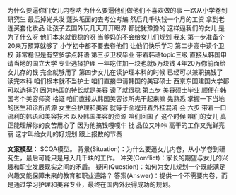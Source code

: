 为什么要逼你们女儿内卷呐
为什么要逼他们做他们不喜欢做的事
一路从小学卷到研究生
最后掉光头发
蓬头垢面的去考公考编
然后几千块钱一个月的工资
拿到老
连买套化妆品
让孩子去国外玩几天开开眼界
都犹犹豫豫的
这样逼我们的女儿
是为了什么呀
他们本来就很稳的呀
当爹妈的不会给女儿们规划
我来
第一步准备个20来万预算就够了
小学初中都不要去卷他们
让他们快乐学习
第二步高中读个卫校
非常稳但是有空多学点韩语
第三步卫校毕业
带着韩语topic三级
直接从韩国申请当地的国立大学
专业选择护理
一年吃住加一块也就5万块钱
4年20万你前面给女儿存的钱
完全就够用了
第四步女儿在读护理本科的时候
已经可以兼职搞钱了
读完本科
咱们根本就不当护士
咱们直接申请韩国的美容硕士
西京东国建国大学都可以选择的
因为韩国的特长就是美容
读了就很稳
第五步
美容硕士毕业
顺便在韩国考个美容师资
格证
咱们直接从韩国美容诊所先干起来嘛
先熟悉
掌握一下当地的医生和诊所资源
女生会护理和美容
就等于全程开着外挂混淆
会
六步
带着一口流利的韩语和美容技术
以及韩国美容的资源
咱们回国了
这个时候
咱们的女儿
真正能理解你的良苦用心了
因为他搞钱嘎嘎牛
批
品位又咔咔
高干的工作又光鲜亮丽
这才叫给女儿的好规划
跟上报数的节奏

**文案模型：**
SCQA模型。
背景(Situation)：为什么要逼女儿内卷，从小学卷到研究生，最后可能只是月入几千块的工作。
冲突(Conflict)：家长的期望与女儿的兴趣和职业发展现实之间的矛盾。
疑问(Question)：如何为女儿规划一个既能满足兴趣又能保障未来的教育和职业道路？
答案(Answer)：提供一个不需要内卷，而是通过学习护理和美容专业，最终在国内外获得成功的规划。
